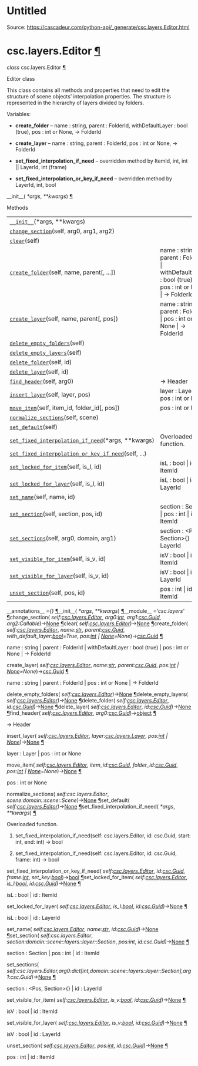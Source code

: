 # Untitled

Source: https://cascadeur.com/python-api/_generate/csc.layers.Editor.html

# csc.layers.Editor [¶](https://cascadeur.com/python-api/_generate/csc.layers.Editor.html\#csc-layers-editor "Permalink to this heading")

_class_ csc.layers.Editor [¶](https://cascadeur.com/python-api/_generate/csc.layers.Editor.html#csc.layers.Editor "Permalink to this definition")

Editor class

This class contains all methods and properties that need to edit the structure of scene objects’ interpolation properties.
The structure is represented in the hierarchy of layers divided by folders.

Variables:

- **create\_folder** – name : string, parent : FolderId, withDefaultLayer : bool (true), pos : int or None, -> FolderId

- **create\_layer** – name : string, parent : FolderId, pos : int or None, -> FolderId

- **set\_fixed\_interpolation\_if\_need** – overridden method by ItemId, int, int \|\| LayerId, int (frame)

- **set\_fixed\_interpolation\_or\_key\_if\_need** – overridden method by LayerId, int, bool


\_\_init\_\_( _\*args_, _\*\*kwargs_) [¶](https://cascadeur.com/python-api/_generate/csc.layers.Editor.html#csc.layers.Editor.__init__ "Permalink to this definition")

Methods

|     |     |
| --- | --- |
| [`__init__`](https://cascadeur.com/python-api/csc.html#csc.layers.Editor.__init__ "csc.layers.Editor.__init__")(\*args, \*\*kwargs) |  |
| [`change_section`](https://cascadeur.com/python-api/csc.html#csc.layers.Editor.change_section "csc.layers.Editor.change_section")(self, arg0, arg1, arg2) |  |
| [`clear`](https://cascadeur.com/python-api/csc.html#csc.layers.Editor.clear "csc.layers.Editor.clear")(self) |  |
| [`create_folder`](https://cascadeur.com/python-api/csc.html#csc.layers.Editor.create_folder "csc.layers.Editor.create_folder")(self, name, parent\[, ...\]) | name : string \| parent : FolderId \| withDefaultLayer : bool (true) \| pos : int or None \| -> FolderId |
| [`create_layer`](https://cascadeur.com/python-api/csc.html#csc.layers.Editor.create_layer "csc.layers.Editor.create_layer")(self, name, parent\[, pos\]) | name : string \| parent : FolderId \| pos : int or None \| -> FolderId |
| [`delete_empty_folders`](https://cascadeur.com/python-api/csc.html#csc.layers.Editor.delete_empty_folders "csc.layers.Editor.delete_empty_folders")(self) |  |
| [`delete_empty_layers`](https://cascadeur.com/python-api/csc.html#csc.layers.Editor.delete_empty_layers "csc.layers.Editor.delete_empty_layers")(self) |  |
| [`delete_folder`](https://cascadeur.com/python-api/csc.html#csc.layers.Editor.delete_folder "csc.layers.Editor.delete_folder")(self, id) |  |
| [`delete_layer`](https://cascadeur.com/python-api/csc.html#csc.layers.Editor.delete_layer "csc.layers.Editor.delete_layer")(self, id) |  |
| [`find_header`](https://cascadeur.com/python-api/csc.html#csc.layers.Editor.find_header "csc.layers.Editor.find_header")(self, arg0) | -\> Header |
| [`insert_layer`](https://cascadeur.com/python-api/csc.html#csc.layers.Editor.insert_layer "csc.layers.Editor.insert_layer")(self, layer, pos) | layer : Layer \| pos : int or None |
| [`move_item`](https://cascadeur.com/python-api/csc.html#csc.layers.Editor.move_item "csc.layers.Editor.move_item")(self, item\_id, folder\_id\[, pos\]) | pos : int or None |
| [`normalize_sections`](https://cascadeur.com/python-api/csc.html#csc.layers.Editor.normalize_sections "csc.layers.Editor.normalize_sections")(self, scene) |  |
| [`set_default`](https://cascadeur.com/python-api/csc.html#csc.layers.Editor.set_default "csc.layers.Editor.set_default")(self) |  |
| [`set_fixed_interpolation_if_need`](https://cascadeur.com/python-api/csc.html#csc.layers.Editor.set_fixed_interpolation_if_need "csc.layers.Editor.set_fixed_interpolation_if_need")(\*args, \*\*kwargs) | Overloaded function. |
| [`set_fixed_interpolation_or_key_if_need`](https://cascadeur.com/python-api/csc.html#csc.layers.Editor.set_fixed_interpolation_or_key_if_need "csc.layers.Editor.set_fixed_interpolation_or_key_if_need")(self, ...) |  |
| [`set_locked_for_item`](https://cascadeur.com/python-api/csc.html#csc.layers.Editor.set_locked_for_item "csc.layers.Editor.set_locked_for_item")(self, is\_l, id) | isL : bool \| id : ItemId |
| [`set_locked_for_layer`](https://cascadeur.com/python-api/csc.html#csc.layers.Editor.set_locked_for_layer "csc.layers.Editor.set_locked_for_layer")(self, is\_l, id) | isL : bool \| id : LayerId |
| [`set_name`](https://cascadeur.com/python-api/csc.html#csc.layers.Editor.set_name "csc.layers.Editor.set_name")(self, name, id) |  |
| [`set_section`](https://cascadeur.com/python-api/csc.html#csc.layers.Editor.set_section "csc.layers.Editor.set_section")(self, section, pos, id) | section : Section \| pos : int \| id : ItemId |
| [`set_sections`](https://cascadeur.com/python-api/csc.html#csc.layers.Editor.set_sections "csc.layers.Editor.set_sections")(self, arg0, domain, arg1) | section : <Pos, Section>{} \| id : LayerId |
| [`set_visible_for_item`](https://cascadeur.com/python-api/csc.html#csc.layers.Editor.set_visible_for_item "csc.layers.Editor.set_visible_for_item")(self, is\_v, id) | isV : bool \| id : ItemId |
| [`set_visible_for_layer`](https://cascadeur.com/python-api/csc.html#csc.layers.Editor.set_visible_for_layer "csc.layers.Editor.set_visible_for_layer")(self, is\_v, id) | isV : bool \| id : LayerId |
| [`unset_section`](https://cascadeur.com/python-api/csc.html#csc.layers.Editor.unset_section "csc.layers.Editor.unset_section")(self, pos, id) | pos : int \| id : ItemId |

\_\_annotations\_\_ _={}_ [¶](https://cascadeur.com/python-api/_generate/csc.layers.Editor.html#csc.layers.Editor.__annotations__ "Permalink to this definition")\_\_init\_\_( _\*args_, _\*\*kwargs_) [¶](https://cascadeur.com/python-api/_generate/csc.layers.Editor.html#id0 "Permalink to this definition")\_\_module\_\_ _='csc.layers'_ [¶](https://cascadeur.com/python-api/_generate/csc.layers.Editor.html#csc.layers.Editor.__module__ "Permalink to this definition")change\_section( _self:[csc.layers.Editor](https://cascadeur.com/python-api/csc.html#csc.layers.Editor "csc.layers.Editor")_, _arg0:[int](https://docs.python.org/3/library/functions.html#int "(in Python v3.13)")_, _arg1:[csc.Guid](https://cascadeur.com/python-api/csc.html#csc.Guid "csc.Guid")_, _arg2:Callable_)→[None](https://docs.python.org/3/library/constants.html#None "(in Python v3.13)") [¶](https://cascadeur.com/python-api/_generate/csc.layers.Editor.html#csc.layers.Editor.change_section "Permalink to this definition")clear( _self:[csc.layers.Editor](https://cascadeur.com/python-api/csc.html#csc.layers.Editor "csc.layers.Editor")_)→[None](https://docs.python.org/3/library/constants.html#None "(in Python v3.13)") [¶](https://cascadeur.com/python-api/_generate/csc.layers.Editor.html#csc.layers.Editor.clear "Permalink to this definition")create\_folder( _self:[csc.layers.Editor](https://cascadeur.com/python-api/csc.html#csc.layers.Editor "csc.layers.Editor")_, _name:[str](https://docs.python.org/3/library/stdtypes.html#str "(in Python v3.13)")_, _parent:[csc.Guid](https://cascadeur.com/python-api/csc.html#csc.Guid "csc.Guid")_, _with\_default\_layer:[bool](https://docs.python.org/3/library/functions.html#bool "(in Python v3.13)")=True_, _pos:[int](https://docs.python.org/3/library/functions.html#int "(in Python v3.13)") \| [None](https://docs.python.org/3/library/constants.html#None "(in Python v3.13)")=None_)→[csc.Guid](https://cascadeur.com/python-api/csc.html#csc.Guid "csc.Guid") [¶](https://cascadeur.com/python-api/_generate/csc.layers.Editor.html#csc.layers.Editor.create_folder "Permalink to this definition")

name : string \| parent : FolderId \| withDefaultLayer : bool (true) \| pos : int or None \| -> FolderId

create\_layer( _self:[csc.layers.Editor](https://cascadeur.com/python-api/csc.html#csc.layers.Editor "csc.layers.Editor")_, _name:[str](https://docs.python.org/3/library/stdtypes.html#str "(in Python v3.13)")_, _parent:[csc.Guid](https://cascadeur.com/python-api/csc.html#csc.Guid "csc.Guid")_, _pos:[int](https://docs.python.org/3/library/functions.html#int "(in Python v3.13)") \| [None](https://docs.python.org/3/library/constants.html#None "(in Python v3.13)")=None_)→[csc.Guid](https://cascadeur.com/python-api/csc.html#csc.Guid "csc.Guid") [¶](https://cascadeur.com/python-api/_generate/csc.layers.Editor.html#csc.layers.Editor.create_layer "Permalink to this definition")

name : string \| parent : FolderId \| pos : int or None \| -> FolderId

delete\_empty\_folders( _self:[csc.layers.Editor](https://cascadeur.com/python-api/csc.html#csc.layers.Editor "csc.layers.Editor")_)→[None](https://docs.python.org/3/library/constants.html#None "(in Python v3.13)") [¶](https://cascadeur.com/python-api/_generate/csc.layers.Editor.html#csc.layers.Editor.delete_empty_folders "Permalink to this definition")delete\_empty\_layers( _self:[csc.layers.Editor](https://cascadeur.com/python-api/csc.html#csc.layers.Editor "csc.layers.Editor")_)→[None](https://docs.python.org/3/library/constants.html#None "(in Python v3.13)") [¶](https://cascadeur.com/python-api/_generate/csc.layers.Editor.html#csc.layers.Editor.delete_empty_layers "Permalink to this definition")delete\_folder( _self:[csc.layers.Editor](https://cascadeur.com/python-api/csc.html#csc.layers.Editor "csc.layers.Editor")_, _id:[csc.Guid](https://cascadeur.com/python-api/csc.html#csc.Guid "csc.Guid")_)→[None](https://docs.python.org/3/library/constants.html#None "(in Python v3.13)") [¶](https://cascadeur.com/python-api/_generate/csc.layers.Editor.html#csc.layers.Editor.delete_folder "Permalink to this definition")delete\_layer( _self:[csc.layers.Editor](https://cascadeur.com/python-api/csc.html#csc.layers.Editor "csc.layers.Editor")_, _id:[csc.Guid](https://cascadeur.com/python-api/csc.html#csc.Guid "csc.Guid")_)→[None](https://docs.python.org/3/library/constants.html#None "(in Python v3.13)") [¶](https://cascadeur.com/python-api/_generate/csc.layers.Editor.html#csc.layers.Editor.delete_layer "Permalink to this definition")find\_header( _self:[csc.layers.Editor](https://cascadeur.com/python-api/csc.html#csc.layers.Editor "csc.layers.Editor")_, _arg0:[csc.Guid](https://cascadeur.com/python-api/csc.html#csc.Guid "csc.Guid")_)→[object](https://docs.python.org/3/library/functions.html#object "(in Python v3.13)") [¶](https://cascadeur.com/python-api/_generate/csc.layers.Editor.html#csc.layers.Editor.find_header "Permalink to this definition")

-\> Header

insert\_layer( _self:[csc.layers.Editor](https://cascadeur.com/python-api/csc.html#csc.layers.Editor "csc.layers.Editor")_, _layer:[csc.layers.Layer](https://cascadeur.com/python-api/csc.html#csc.layers.Layer "csc.layers.Layer")_, _pos:[int](https://docs.python.org/3/library/functions.html#int "(in Python v3.13)") \| [None](https://docs.python.org/3/library/constants.html#None "(in Python v3.13)")_)→[None](https://docs.python.org/3/library/constants.html#None "(in Python v3.13)") [¶](https://cascadeur.com/python-api/_generate/csc.layers.Editor.html#csc.layers.Editor.insert_layer "Permalink to this definition")

layer : Layer \| pos : int or None

move\_item( _self:[csc.layers.Editor](https://cascadeur.com/python-api/csc.html#csc.layers.Editor "csc.layers.Editor")_, _item\_id:[csc.Guid](https://cascadeur.com/python-api/csc.html#csc.Guid "csc.Guid")_, _folder\_id:[csc.Guid](https://cascadeur.com/python-api/csc.html#csc.Guid "csc.Guid")_, _pos:[int](https://docs.python.org/3/library/functions.html#int "(in Python v3.13)") \| [None](https://docs.python.org/3/library/constants.html#None "(in Python v3.13)")=None_)→[None](https://docs.python.org/3/library/constants.html#None "(in Python v3.13)") [¶](https://cascadeur.com/python-api/_generate/csc.layers.Editor.html#csc.layers.Editor.move_item "Permalink to this definition")

pos : int or None

normalize\_sections( _self:csc.layers.Editor_, _scene:domain::scene::Scene_)→[None](https://docs.python.org/3/library/constants.html#None "(in Python v3.13)") [¶](https://cascadeur.com/python-api/_generate/csc.layers.Editor.html#csc.layers.Editor.normalize_sections "Permalink to this definition")set\_default( _self:[csc.layers.Editor](https://cascadeur.com/python-api/csc.html#csc.layers.Editor "csc.layers.Editor")_)→[None](https://docs.python.org/3/library/constants.html#None "(in Python v3.13)") [¶](https://cascadeur.com/python-api/_generate/csc.layers.Editor.html#csc.layers.Editor.set_default "Permalink to this definition")set\_fixed\_interpolation\_if\_need( _\*args_, _\*\*kwargs_) [¶](https://cascadeur.com/python-api/_generate/csc.layers.Editor.html#csc.layers.Editor.set_fixed_interpolation_if_need "Permalink to this definition")

Overloaded function.

1. set\_fixed\_interpolation\_if\_need(self: csc.layers.Editor, id: csc.Guid, start: int, end: int) -> bool

2. set\_fixed\_interpolation\_if\_need(self: csc.layers.Editor, id: csc.Guid, frame: int) -> bool


set\_fixed\_interpolation\_or\_key\_if\_need( _self:[csc.layers.Editor](https://cascadeur.com/python-api/csc.html#csc.layers.Editor "csc.layers.Editor")_, _id:[csc.Guid](https://cascadeur.com/python-api/csc.html#csc.Guid "csc.Guid")_, _frame:[int](https://docs.python.org/3/library/functions.html#int "(in Python v3.13)")_, _set\_key:[bool](https://docs.python.org/3/library/functions.html#bool "(in Python v3.13)")_)→[bool](https://docs.python.org/3/library/functions.html#bool "(in Python v3.13)") [¶](https://cascadeur.com/python-api/_generate/csc.layers.Editor.html#csc.layers.Editor.set_fixed_interpolation_or_key_if_need "Permalink to this definition")set\_locked\_for\_item( _self:[csc.layers.Editor](https://cascadeur.com/python-api/csc.html#csc.layers.Editor "csc.layers.Editor")_, _is\_l:[bool](https://docs.python.org/3/library/functions.html#bool "(in Python v3.13)")_, _id:[csc.Guid](https://cascadeur.com/python-api/csc.html#csc.Guid "csc.Guid")_)→[None](https://docs.python.org/3/library/constants.html#None "(in Python v3.13)") [¶](https://cascadeur.com/python-api/_generate/csc.layers.Editor.html#csc.layers.Editor.set_locked_for_item "Permalink to this definition")

isL : bool \| id : ItemId

set\_locked\_for\_layer( _self:[csc.layers.Editor](https://cascadeur.com/python-api/csc.html#csc.layers.Editor "csc.layers.Editor")_, _is\_l:[bool](https://docs.python.org/3/library/functions.html#bool "(in Python v3.13)")_, _id:[csc.Guid](https://cascadeur.com/python-api/csc.html#csc.Guid "csc.Guid")_)→[None](https://docs.python.org/3/library/constants.html#None "(in Python v3.13)") [¶](https://cascadeur.com/python-api/_generate/csc.layers.Editor.html#csc.layers.Editor.set_locked_for_layer "Permalink to this definition")

isL : bool \| id : LayerId

set\_name( _self:[csc.layers.Editor](https://cascadeur.com/python-api/csc.html#csc.layers.Editor "csc.layers.Editor")_, _name:[str](https://docs.python.org/3/library/stdtypes.html#str "(in Python v3.13)")_, _id:[csc.Guid](https://cascadeur.com/python-api/csc.html#csc.Guid "csc.Guid")_)→[None](https://docs.python.org/3/library/constants.html#None "(in Python v3.13)") [¶](https://cascadeur.com/python-api/_generate/csc.layers.Editor.html#csc.layers.Editor.set_name "Permalink to this definition")set\_section( _self:csc.layers.Editor_, _section:domain::scene::layers::layer::Section_, _pos:int_, _id:csc.Guid_)→[None](https://docs.python.org/3/library/constants.html#None "(in Python v3.13)") [¶](https://cascadeur.com/python-api/_generate/csc.layers.Editor.html#csc.layers.Editor.set_section "Permalink to this definition")

section : Section \| pos : int \| id : ItemId

set\_sections( _self:csc.layers.Editor,arg0:dict\[int,domain::scene::layers::layer::Section\],arg1:csc.Guid_)→[None](https://docs.python.org/3/library/constants.html#None "(in Python v3.13)") [¶](https://cascadeur.com/python-api/_generate/csc.layers.Editor.html#csc.layers.Editor.set_sections "Permalink to this definition")

section : <Pos, Section>{} \| id : LayerId

set\_visible\_for\_item( _self:[csc.layers.Editor](https://cascadeur.com/python-api/csc.html#csc.layers.Editor "csc.layers.Editor")_, _is\_v:[bool](https://docs.python.org/3/library/functions.html#bool "(in Python v3.13)")_, _id:[csc.Guid](https://cascadeur.com/python-api/csc.html#csc.Guid "csc.Guid")_)→[None](https://docs.python.org/3/library/constants.html#None "(in Python v3.13)") [¶](https://cascadeur.com/python-api/_generate/csc.layers.Editor.html#csc.layers.Editor.set_visible_for_item "Permalink to this definition")

isV : bool \| id : ItemId

set\_visible\_for\_layer( _self:[csc.layers.Editor](https://cascadeur.com/python-api/csc.html#csc.layers.Editor "csc.layers.Editor")_, _is\_v:[bool](https://docs.python.org/3/library/functions.html#bool "(in Python v3.13)")_, _id:[csc.Guid](https://cascadeur.com/python-api/csc.html#csc.Guid "csc.Guid")_)→[None](https://docs.python.org/3/library/constants.html#None "(in Python v3.13)") [¶](https://cascadeur.com/python-api/_generate/csc.layers.Editor.html#csc.layers.Editor.set_visible_for_layer "Permalink to this definition")

isV : bool \| id : LayerId

unset\_section( _self:[csc.layers.Editor](https://cascadeur.com/python-api/csc.html#csc.layers.Editor "csc.layers.Editor")_, _pos:[int](https://docs.python.org/3/library/functions.html#int "(in Python v3.13)")_, _id:[csc.Guid](https://cascadeur.com/python-api/csc.html#csc.Guid "csc.Guid")_)→[None](https://docs.python.org/3/library/constants.html#None "(in Python v3.13)") [¶](https://cascadeur.com/python-api/_generate/csc.layers.Editor.html#csc.layers.Editor.unset_section "Permalink to this definition")

pos : int \| id : ItemId
